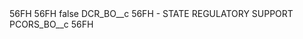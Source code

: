 <?xml version="1.0" encoding="UTF-8"?>
<CustomMetadata xmlns="http://soap.sforce.com/2006/04/metadata" xmlns:xsi="http://www.w3.org/2001/XMLSchema-instance" xmlns:xsd="http://www.w3.org/2001/XMLSchema">
    <description>56FH</description>
    <label>56FH</label>
    <protected>false</protected>
    <values>
        <field>DCR_BO__c</field>
        <value xsi:type="xsd:string">56FH - STATE REGULATORY SUPPORT</value>
    </values>
    <values>
        <field>PCORS_BO__c</field>
        <value xsi:type="xsd:string">56FH</value>
    </values>
</CustomMetadata>
